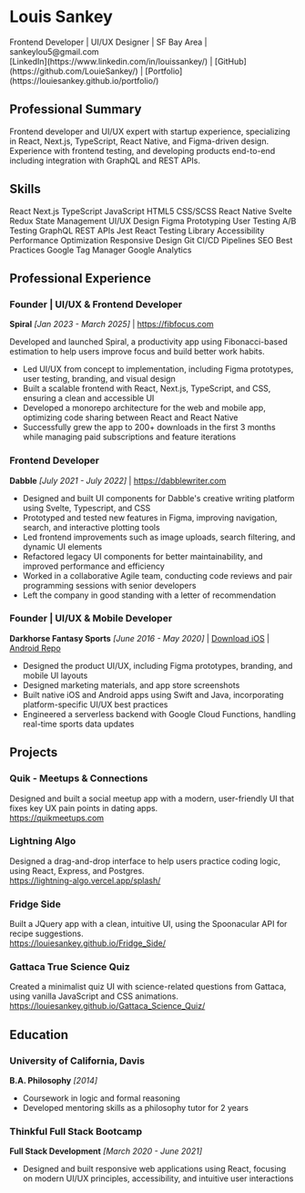 # Louis Sankey
<div class="contact-info">
<div class="contact-details">
Frontend Developer | UI/UX Designer | SF Bay Area | sankeylou5@gmail.com
</div>
<div class="profile-links">
[LinkedIn](https://www.linkedin.com/in/louissankey/) |
[GitHub](https://github.com/LouieSankey/) |
[Portfolio](https://louiesankey.github.io/portfolio/)
</div>
</div>

## Professional Summary
Frontend developer and UI/UX expert with startup experience, specializing in React, Next.js, TypeScript, React Native, and Figma-driven design. Experience with frontend testing, and developing products end-to-end including integration with GraphQL and REST APIs.

## Skills
<div class="skills">
<span class="skill">React</span>
<span class="skill">Next.js</span>
<span class="skill">TypeScript</span>
<span class="skill">JavaScript</span>
<span class="skill">HTML5</span>
<span class="skill">CSS/SCSS</span>
<span class="skill">React Native</span>
<span class="skill">Svelte</span>
<span class="skill">Redux</span>
<span class="skill">State Management</span>
<span class="skill">UI/UX Design</span>
<span class="skill">Figma</span>
<span class="skill">Prototyping</span>
<span class="skill">User Testing</span>
<span class="skill">A/B Testing</span>
<span class="skill">GraphQL</span>
<span class="skill">REST APIs</span>
<span class="skill">Jest</span>
<span class="skill">React Testing Library</span>
<span class="skill">Accessibility</span>
<span class="skill">Performance Optimization</span>
<span class="skill">Responsive Design</span>
<span class="skill">Git</span>
<span class="skill">CI/CD Pipelines</span>
<span class="skill">SEO Best Practices</span>
<span class="skill">Google Tag Manager</span>
<span class="skill">Google Analytics</span>
</div>

## Professional Experience

### Founder | UI/UX & Frontend Developer
**Spiral** *[Jan 2023 - March 2025]* | <a class="inline-link" href="https://fibfocus.com/?ref=resume">https://fibfocus.com</a>

Developed and launched Spiral, a productivity app using Fibonacci-based estimation to help users improve focus and build better work habits.

- Led UI/UX from concept to implementation, including Figma prototypes, user testing, branding, and visual design
- Built a scalable frontend with React, Next.js, TypeScript, and CSS, ensuring a clean and accessible UI
- Developed a monorepo architecture for the web and mobile app, optimizing code sharing between React and React Native
- Successfully grew the app to 200+ downloads in the first 3 months while managing paid subscriptions and feature iterations

### Frontend Developer
**Dabble** *[July 2021 - July 2022]* | <a class="inline-link" href="https://www.dabblewriter.com">https://dabblewriter.com</a>

- Designed and built UI components for Dabble's creative writing platform using Svelte, Typescript, and CSS
- Prototyped and tested new features in Figma, improving navigation, search, and interactive plotting tools
- Led frontend improvements such as image uploads, search filtering, and dynamic UI elements
- Refactored legacy UI components for better maintainability, and improved performance and efficiency
- Worked in a collaborative Agile team, conducting code reviews and pair programming sessions with senior developers
- Left the company in good standing with a letter of recommendation

### Founder | UI/UX & Mobile Developer
**Darkhorse Fantasy Sports** *[June 2016 - May 2020]* | <a class="inline-link" href="https://testflight.apple.com/join/VvpAAjmW">Download iOS</a> | <a class="inline-link" href="https://github.com/LouieSankey/Darkhorse_Android_V2">Android Repo</a>

- Designed the product UI/UX, including Figma prototypes, branding, and mobile UI layouts
- Designed marketing materials, and app store screenshots
- Built native iOS and Android apps using Swift and Java, incorporating platform-specific UI/UX best practices
- Engineered a serverless backend with Google Cloud Functions, handling real-time sports data updates

## Projects

### Quik - Meetups & Connections
Designed and built a social meetup app with a modern, user-friendly UI that fixes key UX pain points in dating apps.  
<a class="inline-link" href="https://quikmeetups.com?ref=resume">https://quikmeetups.com</a>

### Lightning Algo
Designed a drag-and-drop interface to help users practice coding logic, using React, Express, and Postgres.  
<a class="inline-link" href="https://lightning-algo.vercel.app/splash/?ref=resume">https://lightning-algo.vercel.app/splash/</a>

### Fridge Side
Built a JQuery app with a clean, intuitive UI, using the Spoonacular API for recipe suggestions.  
<a class="inline-link" href="https://louiesankey.github.io/Fridge_Side/">https://louiesankey.github.io/Fridge_Side/</a>

### Gattaca True Science Quiz
Created a minimalist quiz UI with science-related questions from Gattaca, using vanilla JavaScript and CSS animations.  
<a class="inline-link" href="https://louiesankey.github.io/Gattaca_Science_Quiz/">https://louiesankey.github.io/Gattaca_Science_Quiz/</a>

## Education

### University of California, Davis
**B.A. Philosophy** *[2014]*

- Coursework in logic and formal reasoning
- Developed mentoring skills as a philosophy tutor for 2 years

### Thinkful Full Stack Bootcamp
**Full Stack Development** *[March 2020 - June 2021]*

- Designed and built responsive web applications using React, focusing on modern UI/UX principles, accessibility, and intuitive user interactions
